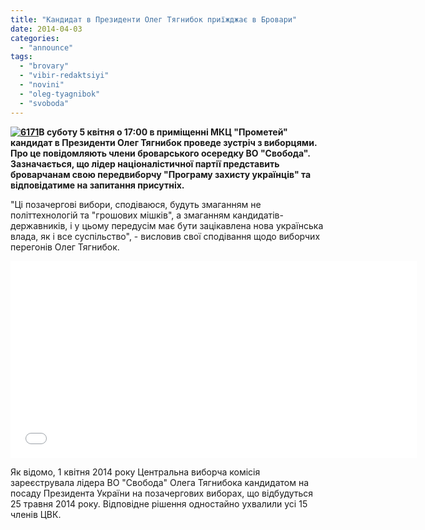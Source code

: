 ```yaml
---
title: "Кандидат в Президенти Олег Тягнибок приїжджає в Бровари"
date: 2014-04-03
categories: 
  - "announce"
tags: 
  - "brovary"
  - "vibir-redaktsiyi"
  - "novini"
  - "oleg-tyagnibok"
  - "svoboda"
---
```


**[![6171](https://mpz.brovary.org/wp-content/uploads/2014/04/6171.jpg)](https://mpz.brovary.org/wp-content/uploads/2014/04/6171.jpg)В суботу 5 квітня о 17:00 в приміщенні МКЦ "Прометей" кандидат в Президенти Олег Тягнибок проведе зустріч з виборцями. Про це повідомляють члени броварського осередку ВО "Свобода". Зазначається, що лідер націоналістичної партії представить броварчанам свою передвиборчу "Програму захисту українців" та відповідатиме на запитання присутніх.**

"Ці позачергові вибори, сподіваюся, будуть змаганням не політтехнологій та "грошових мішків", а змаганням кандидатів-державників, і у цьому передусім має бути зацікавлена нова українська влада, як і все суспільство", - висловив свої сподівання щодо виборчих перегонів Олег Тягнибок.

<iframe src="//www.youtube.com/embed/NbkN1HkP8Q4" height="315" width="650" allowfullscreen frameborder="0"></iframe>

Як відомо, 1 квітня 2014 року Центральна виборча комісія зареєструвала лідера ВО "Свобода" Олега Тягнибока кандидатом на посаду Президента України на позачергових виборах, що відбудуться 25 травня 2014 року. Відповідне рішення одностайно ухвалили усі 15 членів ЦВК.
